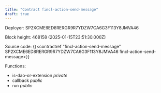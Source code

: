 ```yaml
---
title: "Contract fincl-action-send-message"
draft: true
---
```

Deployer: SP2XCME6ED8RERGR9R7YDZW7CA6G3F113Y8JMVA46


 



Block height: 468158 (2025-01-15T23:51:30.000Z)

Source code: {{<contractref "fincl-action-send-message" SP2XCME6ED8RERGR9R7YDZW7CA6G3F113Y8JMVA46 fincl-action-send-message>}}

Functions:

* is-dao-or-extension _private_
* callback _public_
* run _public_
